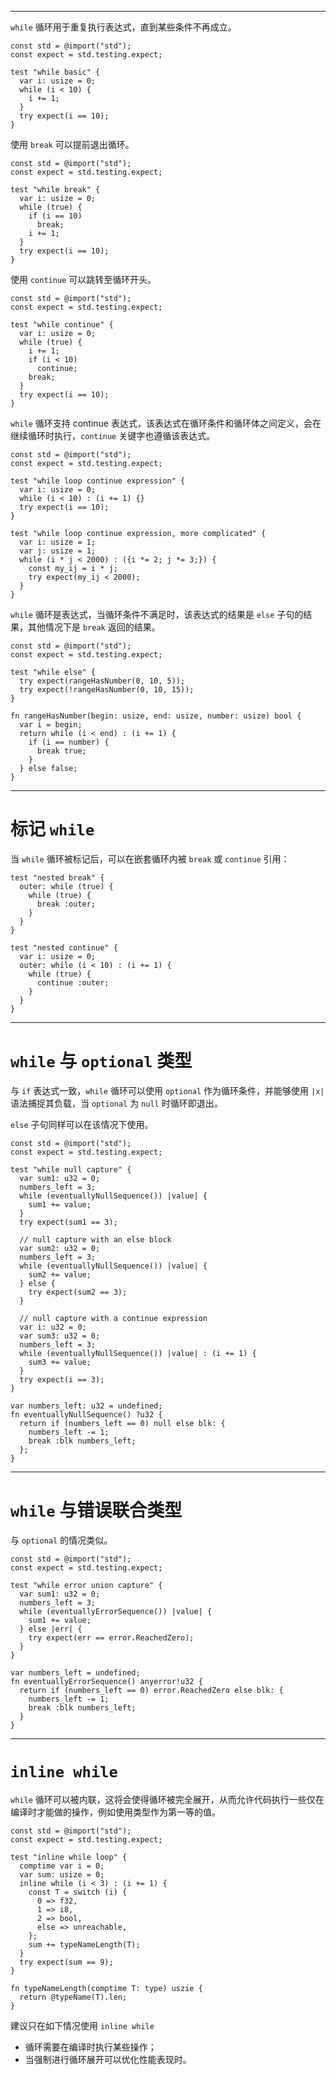 
---

`while` 循环用于重复执行表达式，直到某些条件不再成立。

```zig file:test_while.zig
const std = @import("std");
const expect = std.testing.expect;

test "while basic" {
  var i: usize = 0;
  while (i < 10) {
    i += 1;
  }
  try expect(i == 10);
}
```

使用 `break` 可以提前退出循环。

```zig file:test_while_break.zig
const std = @import("std");
const expect = std.testing.expect;

test "while break" {
  var i: usize = 0;
  while (true) {
    if (i == 10)
      break;
    i += 1;
  }
  try expect(i == 10);
}
```

使用 `continue` 可以跳转至循环开头。

```zig file:test_while_continue.zig
const std = @import("std");
const expect = std.testing.expect;

test "while continue" {
  var i: usize = 0;
  while (true) {
    i += 1;
    if (i < 10)
      continue;
    break;
  }
  try expect(i == 10);
}
```

`while` 循环支持 continue 表达式，该表达式在循环条件和循环体之间定义，会在继续循环时执行，`continue` 关键字也遵循该表达式。

```zig file:test_while_continue_expression.zig
const std = @import("std");
const expect = std.testing.expect;

test "while loop continue expression" {
  var i: usize = 0;
  while (i < 10) : (i += 1) {}
  try expect(i == 10);
}

test "while loop continue expression, more complicated" {
  var i: usize = 1;
  var j: usize = 1;
  while (i * j < 2000) : ({i *= 2; j *= 3;}) {
    const my_ij = i * j;
    try expect(my_ij < 2000);
  }
}
```

`while` 循环是表达式，当循环条件不满足时，该表达式的结果是 `else` 子句的结果，其他情况下是 `break` 返回的结果。

```zig file:test_while_else.zig
const std = @import("std");
const expect = std.testing.expect;

test "while else" {
  try expect(rangeHasNumber(0, 10, 5));
  try expect(!rangeHasNumber(0, 10, 15));
}

fn rangeHasNumber(begin: usize, end: usize, number: usize) bool {
  var i = begin;
  return while (i < end) : (i += 1) {
    if (i == number) {
      break true;
    }
  } else false;
}
```

---

# 标记 `while`

当 `while` 循环被标记后，可以在嵌套循环内被 `break` 或 `continue` 引用：

```zig file:test_while_nested_break.zig
test "nested break" {
  outer: while (true) {
    while (true) {
      break :outer;
    }
  }
}

test "nested continue" {
  var i: usize = 0;
  outer: while (i < 10) : (i += 1) {
    while (true) {
      continue :outer;
    }
  }
}
```

---

# `while` 与 `optional` 类型

与 `if` 表达式一致，`while` 循环可以使用 `optional` 作为循环条件，并能够使用 `|x|` 语法捕捉其负载，当 `optional` 为 `null` 时循环即退出。

`else` 子句同样可以在该情况下使用。

```zig file:test_while_null_capture.zig
const std = @import("std");
const expect = std.testing.expect;

test "while null capture" {
  var sum1: u32 = 0;
  numbers_left = 3;
  while (eventuallyNullSequence()) |value| {
    sum1 += value;
  }
  try expect(sum1 == 3);

  // null capture with an else block
  var sum2: u32 = 0;
  numbers_left = 3;
  while (eventuallyNullSequence()) |value| {
    sum2 += value;
  } else {
    try expect(sum2 == 3);
  }

  // null capture with a continue expression
  var i: u32 = 0;
  var sum3: u32 = 0;
  numbers_left = 3;
  while (eventuallyNullSequence()) |value| : (i += 1) {
    sum3 += value;
  }
  try expect(i == 3);
}

var numbers_left: u32 = undefined;
fn eventuallyNullSequence() ?u32 {
  return if (numbers_left == 0) null else blk: {
    numbers_left -= 1;
    break :blk numbers_left;
  };
}
```

---

# `while` 与错误联合类型

与 `optional` 的情况类似。

```zig file:test_while_error_capture.zig
const std = @import("std");
const expect = std.testing.expect;

test "while error union capture" {
  var sum1: u32 = 0;
  numbers_left = 3;
  while (eventuallyErrorSequence()) |value| {
    sum1 += value;
  } else |err| {
    try expect(err == error.ReachedZero);
  }
}

var numbers_left = undefined;
fn eventuallyErrorSequence() anyerror!u32 {
  return if (numbers_left == 0) error.ReachedZero else blk: {
    numbers_left -= 1;
    break :blk numbers_left;
  }
}
```

---

# `inline while`

`while` 循环可以被内联，这将会使得循环被完全展开，从而允许代码执行一些仅在编译时才能做的操作，例如使用类型作为第一等的值。

```zig file:test_inline_while.zig
const std = @import("std");
const expect = std.testing.expect;

test "inline while loop" {
  comptime var i = 0;
  var sum: usize = 0;
  inline while (i < 3) : (i += 1) {
    const T = switch (i) {
      0 => f32,
      1 => i8,
      2 => bool,
      else => unreachable,
    };
    sum += typeNameLength(T);
  }
  try expect(sum == 9);
}

fn typeNameLength(comptime T: type) uszie {
  return @typeName(T).len;
}
```

建议只在如下情况使用 `inline while`

- 循环需要在编译时执行某些操作；
- 当强制进行循环展开可以优化性能表现时。
